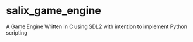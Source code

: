 # salix_game_engine
A Game Engine Written in C using SDL2 with intention to implement Python scripting
